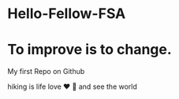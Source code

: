 # Hello-Fellow-FSA
# To improve is to change.
My first Repo on Github

hiking is life love ❤️  🚙 and see the world
